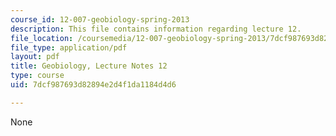```yaml
---
course_id: 12-007-geobiology-spring-2013
description: This file contains information regarding lecture 12.
file_location: /coursemedia/12-007-geobiology-spring-2013/7dcf987693d82894e2d4f1da1184d4d6_MIT12_007S13_Lec12.pdf
file_type: application/pdf
layout: pdf
title: Geobiology, Lecture Notes 12
type: course
uid: 7dcf987693d82894e2d4f1da1184d4d6

---
```

None